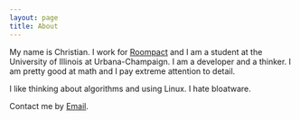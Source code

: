 ```yaml
---
layout: page
title: About
---
```


My name is Christian.  I work for [Roompact](https://www.roompact.com) and I am a student at the University of Illinois at Urbana-Champaign.  I am a developer and a thinker.  I am pretty good at math and I pay extreme attention to detail.

I like thinking about algorithms and using Linux.  I hate bloatware.

Contact me by [Email](mailto:c.charukiewicz@gmail.com).
